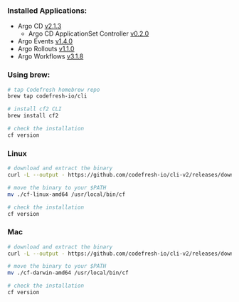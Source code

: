 ### Installed Applications:
* Argo CD [v2.1.3](https://github.com/codefresh-io/argo-cd/releases/tag/v2.1.3)
  * Argo CD ApplicationSet Controller [v0.2.0](https://github.com/argoproj-labs/applicationset/releases/tag/v0.2.0)
* Argo Events [v1.4.0](https://github.com/argoproj/argo-events/releases/tag/v1.4.0)
* Argo Rollouts [v1.1.0](https://github.com/argoproj/argo-rollouts/releases/tag/v1.1.0)
* Argo Workflows [v3.1.8](https://github.com/argoproj/argo-workflows/releases/tag/v3.1.8)

### Using brew:
```bash
# tap Codefresh homebrew repo
brew tap codefresh-io/cli

# install cf2 CLI
brew install cf2

# check the installation
cf version
```

### Linux
```bash
# download and extract the binary
curl -L --output - https://github.com/codefresh-io/cli-v2/releases/download/v0.0.148/cf-linux-amd64.tar.gz | tar zx

# move the binary to your $PATH
mv ./cf-linux-amd64 /usr/local/bin/cf

# check the installation
cf version
```

### Mac
```bash
# download and extract the binary
curl -L --output - https://github.com/codefresh-io/cli-v2/releases/download/v0.0.148/cf-darwin-amd64.tar.gz | tar zx

# move the binary to your $PATH
mv ./cf-darwin-amd64 /usr/local/bin/cf

# check the installation
cf version
```

